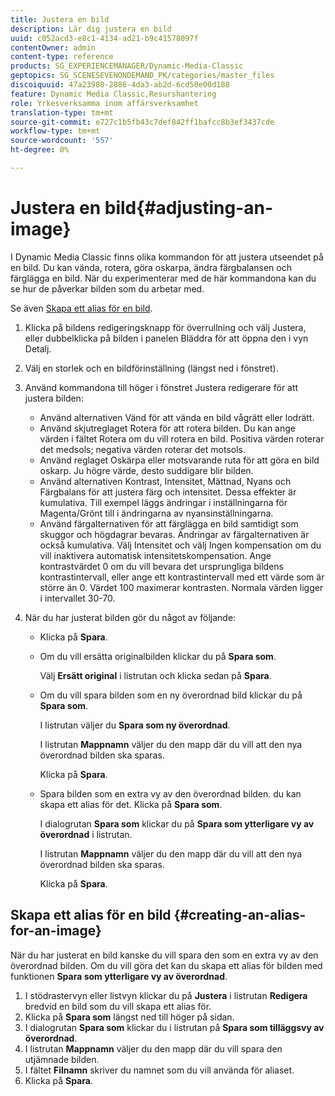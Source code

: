 ```yaml
---
title: Justera en bild
description: Lär dig justera en bild
uuid: c052acd3-e8c1-4134-ad21-b9c41578097f
contentOwner: admin
content-type: reference
products: SG_EXPERIENCEMANAGER/Dynamic-Media-Classic
geptopics: SG_SCENESEVENONDEMAND_PK/categories/master_files
discoiquuid: 47a23980-2886-4da3-ab2d-6cd50e00d188
feature: Dynamic Media Classic,Resurshantering
role: Yrkesverksamma inom affärsverksamhet
translation-type: tm+mt
source-git-commit: e727c1b5fb43c7def842ff1bafcc8b3ef3437cde
workflow-type: tm+mt
source-wordcount: '557'
ht-degree: 0%

---
```



# Justera en bild{#adjusting-an-image}

I Dynamic Media Classic finns olika kommandon för att justera utseendet på en bild. Du kan vända, rotera, göra oskarpa, ändra färgbalansen och färglägga en bild. När du experimenterar med de här kommandona kan du se hur de påverkar bilden som du arbetar med.

Se även [Skapa ett alias för en bild](adjusting-image.md#creating_an_alias_for_an_image).

1. Klicka på bildens redigeringsknapp för överrullning och välj Justera, eller dubbelklicka på bilden i panelen Bläddra för att öppna den i vyn Detalj.
1. Välj en storlek och en bildförinställning (längst ned i fönstret).
1. Använd kommandona till höger i fönstret Justera redigerare för att justera bilden:

   * Använd alternativen Vänd för att vända en bild vågrätt eller lodrätt.
   * Använd skjutreglaget Rotera för att rotera bilden. Du kan ange värden i fältet Rotera om du vill rotera en bild. Positiva värden roterar det medsols; negativa värden roterar det motsols.
   * Använd reglaget Oskärpa eller motsvarande ruta för att göra en bild oskarp. Ju högre värde, desto suddigare blir bilden.
   * Använd alternativen Kontrast, Intensitet, Mättnad, Nyans och Färgbalans för att justera färg och intensitet. Dessa effekter är kumulativa. Till exempel läggs ändringar i inställningarna för Magenta/Grönt till i ändringarna av nyansinställningarna.
   * Använd färgalternativen för att färglägga en bild samtidigt som skuggor och högdagrar bevaras. Ändringar av färgalternativen är också kumulativa. Välj Intensitet och välj Ingen kompensation om du vill inaktivera automatisk intensitetskompensation. Ange kontrastvärdet 0 om du vill bevara det ursprungliga bildens kontrastintervall, eller ange ett kontrastintervall med ett värde som är större än 0. Värdet 100 maximerar kontrasten. Normala värden ligger i intervallet 30-70.

1. När du har justerat bilden gör du något av följande:

   * Klicka på **Spara**.
   * Om du vill ersätta originalbilden klickar du på **Spara som**.

      Välj **Ersätt original** i listrutan och klicka sedan på **Spara**.

   * Om du vill spara bilden som en ny överordnad bild klickar du på **Spara som**.

      I listrutan väljer du **Spara som ny överordnad**.

      I listrutan **Mappnamn** väljer du den mapp där du vill att den nya överordnad bilden ska sparas.

      Klicka på **Spara**.

   * Spara bilden som en extra vy av den överordnad bilden. du kan skapa ett alias för det. Klicka på **Spara som**.

      I dialogrutan **Spara som** klickar du på **Spara som ytterligare vy av överordnad** i listrutan.

      I listrutan **Mappnamn** väljer du den mapp där du vill att den nya överordnad bilden ska sparas.

      Klicka på **Spara**.

## Skapa ett alias för en bild {#creating-an-alias-for-an-image}

När du har justerat en bild kanske du vill spara den som en extra vy av den överordnad bilden. Om du vill göra det kan du skapa ett alias för bilden med funktionen **Spara som ytterligare vy av överordnad**.

1. I stödrastervyn eller listvyn klickar du på **Justera** i listrutan **Redigera** bredvid en bild som du vill skapa ett alias för.
1. Klicka på **Spara som** längst ned till höger på sidan.
1. I dialogrutan **Spara som** klickar du i listrutan på **Spara som tilläggsvy av överordnad**.
1. I listrutan **Mappnamn** väljer du den mapp där du vill spara den utjämnade bilden.
1. I fältet **Filnamn** skriver du namnet som du vill använda för aliaset.
1. Klicka på **Spara**.

